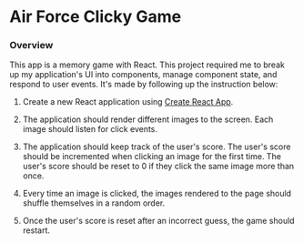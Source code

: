 # Air Force Clicky Game

### Overview

This app is a memory game with React. This project required me to break up my application's UI into components, manage component state, and respond to user events. It's made by following up the instruction below: 

1. Create a new React application using [Create React App](https://github.com/facebookincubator/create-react-app).

2. The application should render different images to the screen. Each image should listen for click events.

3. The application should keep track of the user's score. The user's score should be incremented when clicking an image for the first time. The user's score should be reset to 0 if they click the same image more than once.

4. Every time an image is clicked, the images rendered to the page should shuffle themselves in a random order.

5. Once the user's score is reset after an incorrect guess, the game should restart.


